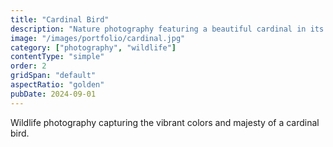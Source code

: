 ```yaml
---
title: "Cardinal Bird"
description: "Nature photography featuring a beautiful cardinal in its natural habitat."
image: "/images/portfolio/cardinal.jpg"
category: ["photography", "wildlife"]
contentType: "simple"
order: 2
gridSpan: "default"
aspectRatio: "golden"
pubDate: 2024-09-01
---
```


Wildlife photography capturing the vibrant colors and majesty of a cardinal bird.
